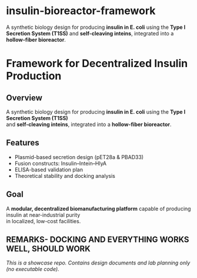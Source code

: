 # insulin-bioreactor-framework
A synthetic biology design for producing **insulin in E. coli** using the **Type I Secretion System (T1SS)**   and **self-cleaving inteins**, integrated into a **hollow-fiber bioreactor**.
# Framework for Decentralized Insulin Production

## Overview
A synthetic biology design for producing **insulin in E. coli** using the **Type I Secretion System (T1SS)**  
and **self-cleaving inteins**, integrated into a **hollow-fiber bioreactor**.

## Features
- Plasmid-based secretion design (pET28a & PBAD33)  
- Fusion constructs: Insulin–Intein–HlyA  
- ELISA-based validation plan  
- Theoretical stability and docking analysis  

## Goal
A **modular, decentralized biomanufacturing platform** capable of producing insulin at near-industrial purity  
in localized, low-cost facilities.


REMARKS- DOCKING AND EVERYTHING WORKS WELL, SHOULD WORK
---

*This is a showcase repo. Contains design documents and lab planning only (no executable code).*
